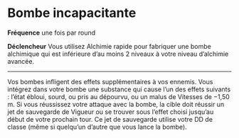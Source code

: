 # Bombe incapacitante

<p><strong>Fréquence</strong> une fois par round</p>
<p><strong>Déclencheur</strong> Vous utilisez Alchimie rapide pour fabriquer une bombe alchimique qui est inférieure d’au moins 2 niveaux à votre niveau d’alchimie avancée.</p>
<hr>
<p>Vos bombes infligent des effets supplémentaires à vos ennemis. Vous intégrez dans votre bombe une substance qui cause l’un des effets suivants : l’état ébloui, sourd, ou pris au dépourvu, ou un malus de Vitesses de −1,50 m. Si vous réussissez votre attaque avec la bombe, la cible doit réussir un jet de sauvegarde de Vigueur ou se trouver sous l’effet choisi jusqu’au début de votre prochain tour. Ce jet de sauvegarde utilise votre DD de classe (même si quelqu’un d’autre que vous lance la bombe).</p>